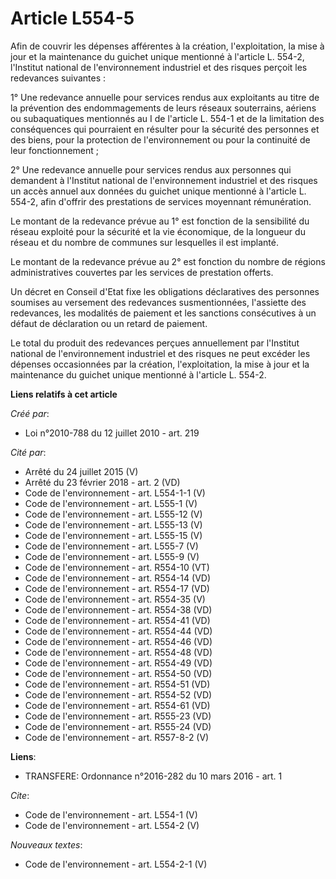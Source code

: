 # Article L554-5

Afin de couvrir les dépenses afférentes à la création, l'exploitation, la mise à jour et la maintenance du guichet unique
mentionné à l'article L. 554-2, l'Institut national de l'environnement industriel et des risques perçoit les redevances
suivantes : 

1° Une redevance annuelle pour services rendus aux exploitants au titre de la prévention des endommagements de leurs réseaux
souterrains, aériens ou subaquatiques mentionnés au I de l'article L. 554-1 et de la limitation des conséquences qui
pourraient en résulter pour la sécurité des personnes et des biens, pour la protection de l'environnement ou pour la
continuité de leur fonctionnement ; 

2° Une redevance annuelle pour services rendus aux personnes qui demandent à l'Institut national de l'environnement
industriel et des risques un accès annuel aux données du guichet unique mentionné à l'article L. 554-2, afin d'offrir des
prestations de services moyennant rémunération. 

Le montant de la redevance prévue au 1° est fonction de la sensibilité du réseau exploité pour la sécurité et la vie
économique, de la longueur du réseau et du nombre de communes sur lesquelles il est implanté. 

Le montant de la redevance prévue au 2° est fonction du nombre de régions administratives couvertes par les services de
prestation offerts. 

Un décret en Conseil d'Etat fixe les obligations déclaratives des personnes soumises au versement des redevances
susmentionnées, l'assiette des redevances, les modalités de paiement et les sanctions consécutives à un défaut de déclaration
ou un retard de paiement. 

Le total du produit des redevances perçues annuellement par l'Institut national de l'environnement industriel et des risques
ne peut excéder les dépenses occasionnées par la création, l'exploitation, la mise à jour et la maintenance du guichet unique
mentionné à l'article L. 554-2.

**Liens relatifs à cet article**

_Créé par_:

  - Loi n°2010-788 du 12 juillet 2010 - art. 219

_Cité par_:

  - Arrêté du 24 juillet 2015 (V)
  - Arrêté du 23 février 2018 - art. 2 (VD)
  - Code de l'environnement - art. L554-1-1 (V)
  - Code de l'environnement - art. L555-1 (V)
  - Code de l'environnement - art. L555-12 (V)
  - Code de l'environnement - art. L555-13 (V)
  - Code de l'environnement - art. L555-15 (V)
  - Code de l'environnement - art. L555-7 (V)
  - Code de l'environnement - art. L555-9 (V)
  - Code de l'environnement - art. R554-10 (VT)
  - Code de l'environnement - art. R554-14 (VD)
  - Code de l'environnement - art. R554-17 (VD)
  - Code de l'environnement - art. R554-35 (V)
  - Code de l'environnement - art. R554-38 (VD)
  - Code de l'environnement - art. R554-41 (VD)
  - Code de l'environnement - art. R554-44 (VD)
  - Code de l'environnement - art. R554-46 (VD)
  - Code de l'environnement - art. R554-48 (VD)
  - Code de l'environnement - art. R554-49 (VD)
  - Code de l'environnement - art. R554-50 (VD)
  - Code de l'environnement - art. R554-51 (VD)
  - Code de l'environnement - art. R554-52 (VD)
  - Code de l'environnement - art. R554-61 (VD)
  - Code de l'environnement - art. R555-23 (VD)
  - Code de l'environnement - art. R555-24 (VD)
  - Code de l'environnement - art. R557-8-2 (V)

**Liens**:

  - TRANSFERE: Ordonnance n°2016-282 du 10 mars 2016 - art. 1

_Cite_:

  - Code de l'environnement - art. L554-1 (V)
  - Code de l'environnement - art. L554-2 (V)

_Nouveaux textes_:

  - Code de l'environnement - art. L554-2-1 (V)
